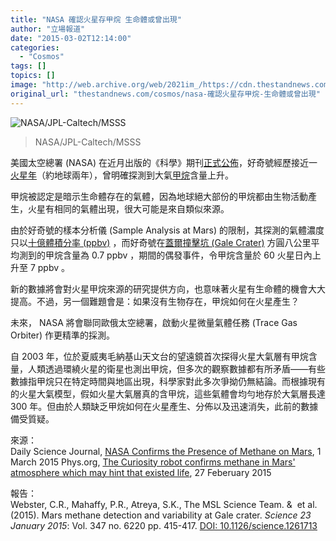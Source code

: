 ```yaml
---
title: "NASA 確認火星存甲烷 生命體或曾出現"
author: "立場報道"
date: "2015-03-02T12:14:00"
categories:
  - "Cosmos"
tags: []
topics: []
image: "http://web.archive.org/web/2021im_/https://cdn.thestandnews.com/media/photos/cache/pia19142_malhi-mojave_iCM9m_1200x0.jpg"
original_url: "thestandnews.com/cosmos/nasa-確認火星存甲烷-生命體或曾出現"
---
```

![NASA/JPL-Caltech/MSSS](http://web.archive.org/web/2021im_/https://cdn.thestandnews.com/media/photos/cache/pia19142_malhi-mojave_iCM9m_1200x0.jpg)

> NASA/JPL-Caltech/MSSS

美國太空總署 (NASA) 在近月出版的《科學》期刊[正式公佈](http://web.archive.org/web/20210628185718/http://www.sciencemag.org/content/347/6220/415.abstract)，好奇號經歷接近一[火星年](http://web.archive.org/web/20210628185718/http://zh.wikipedia.org/zh-hk/%E5%A4%A7%E6%B5%81%E5%A3%AB%E7%81%AB%E6%98%9F%E6%9B%86)（約地球兩年），曾明確探測到大氣[甲烷](http://web.archive.org/web/20210628185718/http://zh.wikipedia.org/zh-hk/%E7%94%B2%E7%83%B7)含量上升。

甲烷被認定是暗示生命體存在的氣體，因為地球絕大部份的甲烷都由生物活動產生，火星有相同的氣體出現，很大可能是來自類似來源。

由於好奇號的樣本分析儀 (Sample Analysis at Mars) 的限制，其探測的氣體濃度只以[十億體積分率 (ppbv)](http://web.archive.org/web/20210628185718/http://en.wiktionary.org/wiki/ppbv) ，而好奇號在[蓋爾撞擊坑 (Gale Crater)](http://web.archive.org/web/20210628185718/http://zh.wikipedia.org/zh-hk/%E8%93%8B%E7%88%BE%E6%92%9E%E6%93%8A%E5%9D%91) 方圓八公里平均測到的甲烷含量為 0.7 ppbv ，期間的偶發事件，令甲烷含量於 60 火星日內上升至 7 ppbv 。

新的數據將會對火星甲烷來源的研究提供方向，也意味著火星有生命體的機會大大提高。不過，另一個難題會是：如果沒有生物存在，甲烷如何在火星產生？

未來， NASA 將會聯同歐俄太空總署，啟動火星微量氣體任務 (Trace Gas Orbiter) 作更精準的採測。

自 2003 年，位於夏威夷毛納基山天文台的望遠鏡首次探得火星大氣層有甲烷含量，人類透過環繞火星的衛星也測出甲烷，但多次的觀察數據都有所矛盾——有些數據指甲烷只在特定時間與地區出現，科學家對此多次爭拗仍無結論。而根據現有的火星大氣模型，假如火星大氣層真的含甲烷，這些氣體會均勻地存於大氣層長達 300 年。但由於人類缺乏甲烷如何在火星產生、分佈以及迅速消失，此前的數據備受質疑。

來源：  
Daily Science Journal, [NASA Confirms the Presence of Methane on Mars](http://web.archive.org/web/20210628185718/http://dailysciencejournal.com/nasa-confirms-the-presence-of-methane-on-mars/21478/), 1 March 2015 Phys.org, [The Curiosity robot confirms methane in Mars' atmosphere which may hint that existed life](http://web.archive.org/web/20210628185718/http://phys.org/news/2015-02-curiosity-robot-methane-mars-atmosphere.html), 27 Feberuary 2015

報告：  
Webster, C.R., Mahaffy, P.R., Atreya, S.K., The MSL Science Team. &  et al. (2015). Mars methane detection and variability at Gale crater. _Science 23 January 2015_: Vol. 347 no. 6220 pp. 415-417. [DOI: 10.1126/science.1261713](http://web.archive.org/web/20210628185718/http://www.sciencemag.org/content/347/6220/415.abstract)